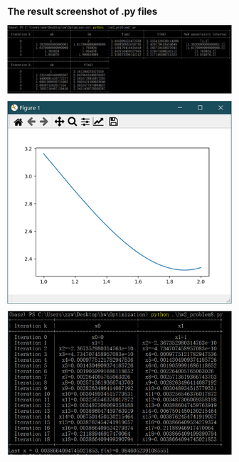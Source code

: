 ## The result screenshot of .py files

![图片](https://github.com/GitZzw/Study_notes/blob/master/ConvexOptimization/hw2/Problem7'sResult.png?raw=true)

![图片](https://github.com/GitZzw/Study_notes/blob/master/ConvexOptimization/hw2/Problem7'sResult2.png?raw=true)

![图片](https://github.com/GitZzw/Study_notes/blob/master/ConvexOptimization/hw2/Problem8'sResult.png?raw=true)
